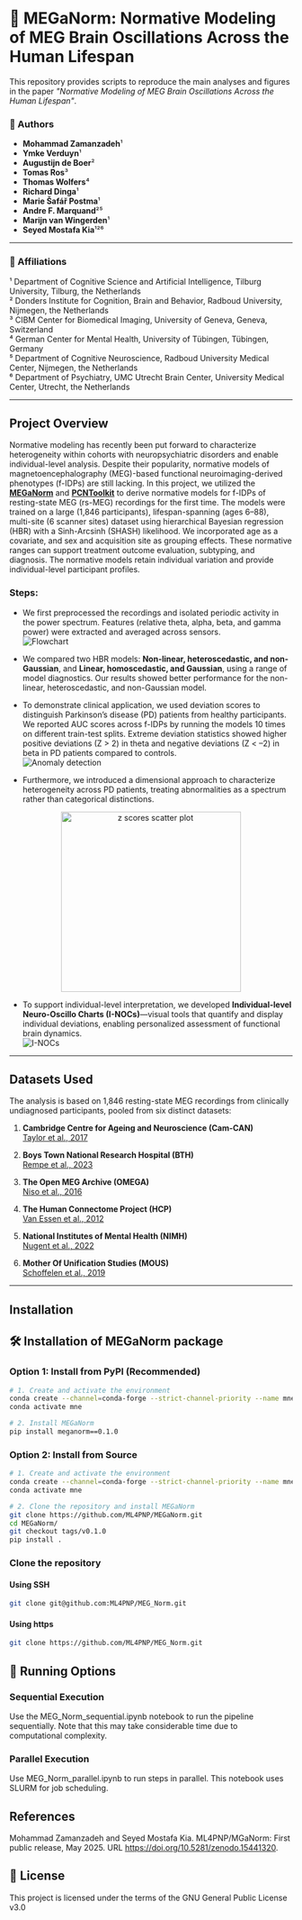 # 🧠 MEGaNorm: Normative Modeling of MEG Brain Oscillations Across the Human Lifespan

This repository provides scripts to reproduce the main analyses and figures in the paper _"Normative Modeling of MEG Brain Oscillations Across the Human Lifespan"_.

### 📄 Authors

- **Mohammad Zamanzadeh**¹  
- **Ymke Verduyn**¹  
- **Augustijn de Boer**²  
- **Tomas Ros**³  
- **Thomas Wolfers**⁴  
- **Richard Dinga**¹  
- **Marie Šafář Postma**¹  
- **Andre F. Marquand**²⁵  
- **Marijn van Wingerden**¹  
- **Seyed Mostafa Kia**¹²⁶  

---

### 📍 Affiliations

¹ Department of Cognitive Science and Artificial Intelligence, Tilburg University, Tilburg, the Netherlands  
² Donders Institute for Cognition, Brain and Behavior, Radboud University, Nijmegen, the Netherlands  
³ CIBM Center for Biomedical Imaging, University of Geneva, Geneva, Switzerland  
⁴ German Center for Mental Health, University of Tübingen, Tübingen, Germany  
⁵ Department of Cognitive Neuroscience, Radboud University Medical Center, Nijmegen, the Netherlands  
⁶ Department of Psychiatry, UMC Utrecht Brain Center, University Medical Center, Utrecht, the Netherlands  

---

## Project Overview

Normative modeling has recently been put forward to characterize heterogeneity within cohorts with neuropsychiatric disorders and enable individual-level analysis. Despite their popularity, normative models of magnetoencephalography (MEG)-based functional neuroimaging-derived phenotypes (f-IDPs) are still lacking. In this project, we utilized the [**MEGaNorm**](https://pypi.org/project/meganorm/) and [**PCNToolkit**](https://pypi.org/project/pcntoolkit/) to derive normative models for f-IDPs of resting-state MEG (rs-MEG) recordings for the first time. The models were trained on a large (1,846 participants), lifespan-spanning (ages 6–88), multi-site (6 scanner sites) dataset using hierarchical Bayesian regression (HBR) with a Sinh-Arcsinh (SHASH) likelihood. We incorporated age as a covariate, and sex and acquisition site as grouping effects. These normative ranges can support treatment outcome evaluation, subtyping, and diagnosis. The normative models retain individual variation and provide individual-level participant profiles.

### Steps:

- We first preprocessed the recordings and isolated periodic activity in the power spectrum. Features (relative theta, alpha, beta, and gamma power) were extracted and averaged across sensors.  
  ![Flowchart](images/flowchart.png)

- We compared two HBR models: **Non-linear, heteroscedastic, and non-Gaussian**, and **Linear, homoscedastic, and Gaussian**, using a range of model diagnostics. Our results showed better performance for the non-linear, heteroscedastic, and non-Gaussian model.

- To demonstrate clinical application, we used deviation scores to distinguish Parkinson’s disease (PD) patients from healthy participants. We reported AUC scores across f-IDPs by running the models 10 times on different train-test splits. Extreme deviation statistics showed higher positive deviations (Z > 2) in theta and negative deviations (Z < –2) in beta in PD patients compared to controls.  
  ![Anomaly detection](images/anomaly_detection.png)

- Furthermore, we introduced a dimensional approach to characterize heterogeneity across PD patients, treating abnormalities as a spectrum rather than categorical distinctions.  
<p align="center">
  <img src="images/z_scores_scatter.png" alt="z scores scatter plot" width="320"/>
</p>


- To support individual-level interpretation, we developed **Individual-level Neuro-Oscillo Charts (I-NOCs)**—visual tools that quantify and display individual deviations, enabling personalized assessment of functional brain dynamics.  
  ![I-NOCs](images/I-NOCs.png)

---

## Datasets Used

The analysis is based on 1,846 resting-state MEG recordings from clinically undiagnosed participants, pooled from six distinct datasets:

1. **Cambridge Centre for Ageing and Neuroscience (Cam-CAN)**  
   [Taylor et al., 2017](https://doi.org/10.1016/j.neuroimage.2015.09.018)

2. **Boys Town National Research Hospital (BTH)**  
   [Rempe et al., 2023](https://doi.org/10.1073/pnas.2212776120)

3. **The Open MEG Archive (OMEGA)**  
   [Niso et al., 2016](10.1016/j.neuroimage.2015.04.028)

4. **The Human Connectome Project (HCP)**  
   [Van Essen et al., 2012](10.1016/j.neuroimage.2012.02.018)

5. **National Institutes of Mental Health (NIMH)**  
   [Nugent et al., 2022](https://doi.org/10.1038/s41597-022-01623-9)

6. **Mother Of Unification Studies (MOUS)**  
   [Schoffelen et al., 2019](https://doi.org/10.1038/s41597-019-0020-y)

---

## Installation

## 🛠️ Installation of MEGaNorm package

### Option 1: Install from PyPI (Recommended)

```bash
# 1. Create and activate the environment
conda create --channel=conda-forge --strict-channel-priority --name mne python=3.12 mne
conda activate mne

# 2. Install MEGaNorm
pip install meganorm==0.1.0
```

### Option 2: Install from Source
```bash
# 1. Create and activate the environment
conda create --channel=conda-forge --strict-channel-priority --name mne python=3.12 mne
conda activate mne

# 2. Clone the repository and install MEGaNorm
git clone https://github.com/ML4PNP/MEGaNorm.git
cd MEGaNorm/
git checkout tags/v0.1.0
pip install .
```

### Clone the repository
#### Using SSH
```bash   
git clone git@github.com:ML4PNP/MEG_Norm.git
```
#### Using https
```bash
git clone https://github.com/ML4PNP/MEG_Norm.git
```

## 🚀 Running Options

### Sequential Execution
Use the MEG_Norm_sequential.ipynb notebook to run the pipeline sequentially. Note that this may take considerable time due to computational complexity.

### Parallel Execution
Use MEG_Norm_parallel.ipynb to run steps in parallel. This notebook uses SLURM for job scheduling.

## References
Mohammad Zamanzadeh and Seyed Mostafa Kia. ML4PNP/MGaNorm: First public release, May 2025. URL https://doi.org/10.5281/zenodo.15441320.

## 📜 License
This project is licensed under the terms of the GNU General Public License v3.0
